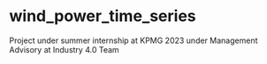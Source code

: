 # wind_power_time_series
Project under summer internship at KPMG 2023 under Management Advisory at Industry 4.0 Team

